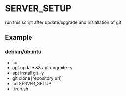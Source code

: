 # SERVER_SETUP

run this script after update/upgrade and installation of git

## Example

### debian/ubuntu
- su
- apt update && apt upgrade -y
- apt install git -y
- git clone [repository url]
- cd SERVER_SETUP
- ./run.sh
